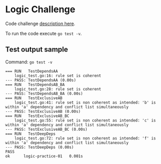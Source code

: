 # Logic Challenge

Code challenge [description here](./DESCRIPTION.md).

To run the code execute `go test -v`.

## Test output sample

Command: `go test -v`

```log
=== RUN   TestDependsAA
    logic_test.go:16: rule set is coherent
--- PASS: TestDependsAA (0.00s)
=== RUN   TestDependsAB_BA
    logic_test.go:28: rule set is coherent
--- PASS: TestDependsAB_BA (0.00s)
=== RUN   TestExclusiveAB
    logic_test.go:41: rule set is non coherent as intended: 'b' is within 'a' dependency and conflict list simultaneously
--- PASS: TestExclusiveAB (0.00s)
=== RUN   TestExclusiveAB_BC
    logic_test.go:55: rule set is non coherent as intended: 'c' is within 'a' dependency and conflict list simultaneously
--- PASS: TestExclusiveAB_BC (0.00s)
=== RUN   TestDeepDeps
    logic_test.go:72: rule set is non coherent as intended: 'f' is within 'a' dependency and conflict list simultaneously
--- PASS: TestDeepDeps (0.00s)
PASS
ok  	logic-practice-01	0.001s

```
